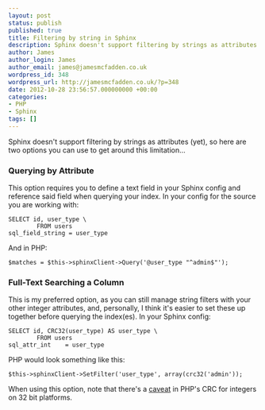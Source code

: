 ```yaml
---
layout: post
status: publish
published: true
title: Filtering by string in Sphinx
description: Sphinx doesn't support filtering by strings as attributes (yet), so here are two options you can use to get around this limitation.
author: James
author_login: James
author_email: james@jamesmcfadden.co.uk
wordpress_id: 348
wordpress_url: http://jamesmcfadden.co.uk/?p=348
date: 2012-10-28 23:56:57.000000000 +00:00
categories:
- PHP
- Sphinx
tags: []
---
```

Sphinx doesn't support filtering by strings as attributes (yet), so here are two options you can use to get around this limitation...

### Querying by Attribute

This option requires you to define a text field in your Sphinx config and reference said field when querying your index. In your config for the source you are working with:

    SELECT id, user_type \
            FROM users
    sql_field_string = user_type

And in PHP:

    $matches = $this->sphinxClient->Query('@user_type "^admin$"');

### Full-Text Searching a Column

This is my preferred option, as you can still manage string filters with your other integer attributes, and, personally, I think it's easier to set these up together before querying the index(es). In your Sphinx config:

    SELECT id, CRC32(user_type) AS user_type \
            FROM users
    sql_attr_int    = user_type

PHP would look something like this:

    $this->sphinxClient->SetFilter('user_type', array(crc32('admin'));

When using this option, note that there's a [caveat](http://php.net/manual/en/function.crc32.php) in PHP's CRC for integers on 32 bit platforms.
